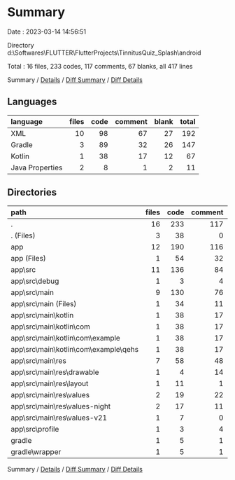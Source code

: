 # Summary

Date : 2023-03-14 14:56:51

Directory d:\\Softwares\\FLUTTER\\FlutterProjects\\TinnitusQuiz_Splash\\android

Total : 16 files,  233 codes, 117 comments, 67 blanks, all 417 lines

Summary / [Details](details.md) / [Diff Summary](diff.md) / [Diff Details](diff-details.md)

## Languages
| language | files | code | comment | blank | total |
| :--- | ---: | ---: | ---: | ---: | ---: |
| XML | 10 | 98 | 67 | 27 | 192 |
| Gradle | 3 | 89 | 32 | 26 | 147 |
| Kotlin | 1 | 38 | 17 | 12 | 67 |
| Java Properties | 2 | 8 | 1 | 2 | 11 |

## Directories
| path | files | code | comment | blank | total |
| :--- | ---: | ---: | ---: | ---: | ---: |
| . | 16 | 233 | 117 | 67 | 417 |
| . (Files) | 3 | 38 | 0 | 10 | 48 |
| app | 12 | 190 | 116 | 56 | 362 |
| app (Files) | 1 | 54 | 32 | 17 | 103 |
| app\\src | 11 | 136 | 84 | 39 | 259 |
| app\\src\\debug | 1 | 3 | 4 | 1 | 8 |
| app\\src\\main | 9 | 130 | 76 | 37 | 243 |
| app\\src\\main (Files) | 1 | 34 | 11 | 2 | 47 |
| app\\src\\main\\kotlin | 1 | 38 | 17 | 12 | 67 |
| app\\src\\main\\kotlin\\com | 1 | 38 | 17 | 12 | 67 |
| app\\src\\main\\kotlin\\com\\example | 1 | 38 | 17 | 12 | 67 |
| app\\src\\main\\kotlin\\com\\example\\qehs | 1 | 38 | 17 | 12 | 67 |
| app\\src\\main\\res | 7 | 58 | 48 | 23 | 129 |
| app\\src\\main\\res\\drawable | 1 | 4 | 14 | 7 | 25 |
| app\\src\\main\\res\\layout | 1 | 11 | 1 | 1 | 13 |
| app\\src\\main\\res\\values | 2 | 19 | 22 | 8 | 49 |
| app\\src\\main\\res\\values-night | 2 | 17 | 11 | 3 | 31 |
| app\\src\\main\\res\\values-v21 | 1 | 7 | 0 | 4 | 11 |
| app\\src\\profile | 1 | 3 | 4 | 1 | 8 |
| gradle | 1 | 5 | 1 | 1 | 7 |
| gradle\\wrapper | 1 | 5 | 1 | 1 | 7 |

Summary / [Details](details.md) / [Diff Summary](diff.md) / [Diff Details](diff-details.md)